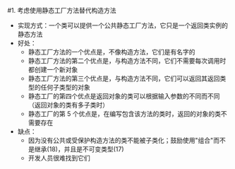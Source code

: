 #1. 考虑使用静态工厂方法替代构造方法
- 实现方式：一个类可以提供一个公共静态工厂方法，它只是一个返回类实例的静态方法
- 好处：
  - 静态工厂方法的一个优点是，不像构造方法，它们是有名字的
  - 静态工厂方法的第二个优点是，与构造方法不同，它们不需要每次调用时都创建一个新对象
  - 静态工厂方法的第三个优点是，与构造方法不同，它们可以返回其返回类型的任何子类型的对象
  - 静态工厂的第四个优点是返回对象的类可以根据输入参数的不同而不同（返回对象的类有多子类时）
  - 静态工厂的第 5 个优点是，在编写包含该方法的类时，返回的对象的类不需要存在
- 缺点：
  - 因为没有公共或受保护构造方法的类不能被子类化；鼓励使用"组合"而不是继承(18)，并且是不可变类型(17)
  - 开发人员很难找到它们